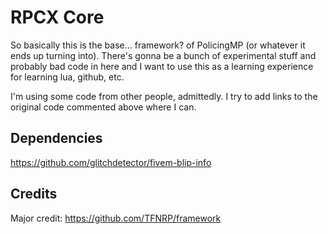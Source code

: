 # RPCX Core
So basically this is the base... framework? of PolicingMP (or whatever it ends up turning into).
There's gonna be a bunch of experimental stuff and probably bad code in here and I want to use this as a learning experience for learning lua, github, etc.

I'm using some code from other people, admittedly. I try to add links to the original code commented above where I can.

## Dependencies
https://github.com/glitchdetector/fivem-blip-info

## Credits
Major credit: https://github.com/TFNRP/framework
